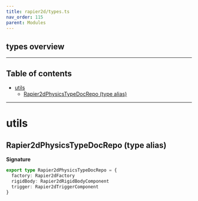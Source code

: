 ```yaml
---
title: rapier2d/types.ts
nav_order: 115
parent: Modules
---
```


## types overview

---

<h2 class="text-delta">Table of contents</h2>

- [utils](#utils)
  - [Rapier2dPhysicsTypeDocRepo (type alias)](#rapier2dphysicstypedocrepo-type-alias)

---

# utils

## Rapier2dPhysicsTypeDocRepo (type alias)

**Signature**

```ts
export type Rapier2dPhysicsTypeDocRepo = {
  factory: Rapier2dFactory
  rigidBody: Rapier2dRigidBodyComponent
  trigger: Rapier2dTriggerComponent
}
```
